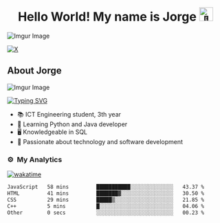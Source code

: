 <div align="center">
<h1 align="center">Hello World! My name is Jorge
  <picture>
  <source srcset="https://fonts.gstatic.com/s/e/notoemoji/latest/1fae1/512.webp" type="image/webp">
  <img src="https://fonts.gstatic.com/s/e/notoemoji/latest/1fae1/512.gif" alt="🫡" width="32" height="32">
</picture></h1>
</div>

![Imgur Image](https://i.imgur.com/2KYq7vy.png)

[![X](https://img.shields.io/badge/X-000?style=for-the-badge&logo=x)](https://x.com/DevJorgeARM)


## About Jorge

 ![Imgur Image](https://i.imgur.com/3Zz73K5.png)
 
 [![Typing SVG](https://readme-typing-svg.demolab.com?font=Fira+Code&duration=2000&pause=1000&color=54F77C&random=false&width=435&lines=a+Student;a+Java+developer;an+Enthusiastic+apprentice)](https://git.io/typing-svg)

- 📚 ICT Engineering student, 3th year
- 🌱 Learning Python and Java developer
- 🖥️ Knowledgeable in SQL
- 📖 Passionate about technology and software development


### ⚙️ &nbsp;My Analytics

[![wakatime](https://wakatime.com/badge/user/deaf6ed6-a09a-4c2a-9b66-9c0ca308b543.svg)](https://wakatime.com/@deaf6ed6-a09a-4c2a-9b66-9c0ca308b543)
 <!--START_SECTION:waka-->

```txt
JavaScript   58 mins         ███████████░░░░░░░░░░░░░░   43.37 %
HTML         41 mins         ███████▓░░░░░░░░░░░░░░░░░   30.50 %
CSS          29 mins         █████▒░░░░░░░░░░░░░░░░░░░   21.85 %
C++          5 mins          █░░░░░░░░░░░░░░░░░░░░░░░░   04.06 %
Other        0 secs          ░░░░░░░░░░░░░░░░░░░░░░░░░   00.23 %
```

<!--END_SECTION:waka-->
